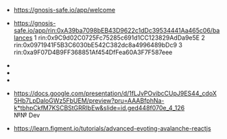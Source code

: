 * https://gnosis-safe.io/app/welcome
* https://gnosis-safe.io/app/rin:0xA39ba7098bEB43D9622c1dDc39534441Aa465c06/balances
1	rin:0x9C9d02C0725Fc75285c691d1CC123829AdDa9e5E
2	rin:0x0971941F5B3C6030bE542C382dc8a4996489bDc9
3	rin:0xa9F07D4B9FF368851Af454DfFea60A3F7F587eee





*  
*   
*    
* https://docs.google.com/presentation/d/1fLJvPOvibcCUpJ9ES44_cdoX5Hb7LpDaloGWz5FbUEM/preview?pru=AAABfphNa-k*tbhpCkfM7KSCBStGRRIbEw&slide=id.ged448f070e_4_126   
№№ Dev
* https://learn.figment.io/tutorials/advanced-evoting-avalanche-reactjs
